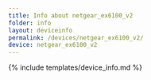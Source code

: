 ```yaml
---
title: Info about netgear_ex6100_v2
folder: info
layout: deviceinfo
permalink: /devices/netgear_ex6100_v2/
device: netgear_ex6100_v2
---
```

{% include templates/device_info.md %}
